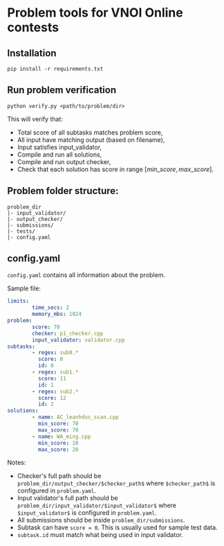 # Problem tools for VNOI Online contests

## Installation

```
pip install -r requirements.txt
```

## Run problem verification

```
python verify.py <path/to/problem/dir>
```

This will verify that:

- Total score of all subtasks matches problem score,
- All input have matching output (based on filename),
- Input satisfies input_validator,
- Compile and run all solutions,
- Compile and run output checker,
- Check that each solution has score in range $[min\_score, max\_score]$.

## Problem folder structure:

```
problem_dir
|- input_validator/
|- output_checker/
|- submissions/
|- tests/
|- config.yaml
```

## config.yaml

`config.yaml` contains all information about the problem.

Sample file:

```yaml
limits:
        time_secs: 2
        memory_mbs: 1024
problem:
        score: 70
        checker: p1_checker.cpp
        input_validator: validator.cpp
subtasks:
        - regex: sub0.*
          score: 0
          id: 0
        - regex: sub1.*
          score: 11
          id: 1
        - regex: sub2.*
          score: 12
          id: 2
solutions:
        - name: AC_leanhduc_scan.cpp
          min_score: 70
          max_score: 70
        - name: WA_ming.cpp
          min_score: 10
          max_score: 20
```

Notes:

- Checker's full path should be `problem_dir/output_checker/$checker_path$` where `$checker_path$` is configured in `problem.yaml`.
- Input validator's full path should be `problem_dir/input_validator/$input_validator$` where `$input_validator$` is configured in `problem.yaml`.
- All submissions should be inside `problem_dir/submissions`.
- Subtask can have `score = 0`. This is usually used for sample test data.
- `subtask.id` must match what being used in input validator.
